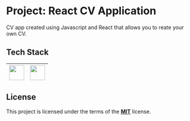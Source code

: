 # Project: React CV Application

CV app created using Javascript and React that allows you to reate your own CV.

## Tech Stack

| <img src="https://cdn.jsdelivr.net/npm/simple-icons@v4/icons/javascript.svg" width="40"> | <img src="https://cdn.jsdelivr.net/npm/simple-icons@v4/icons/react.svg" width="40"> |
| :--------------------------------------------------------------------------------------: | :---------------------------------------------------------------------------------: |

## License

This project is licensed under the terms of the **[MIT](https://choosealicense.com/licenses/mit/)** license.
